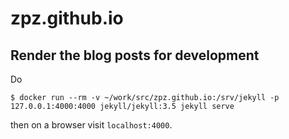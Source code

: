 # zpz.github.io

## Render the blog posts for development

Do

```
$ docker run --rm -v ~/work/src/zpz.github.io:/srv/jekyll -p 127.0.0.1:4000:4000 jekyll/jekyll:3.5 jekyll serve
```

then on a browser visit `localhost:4000`.

